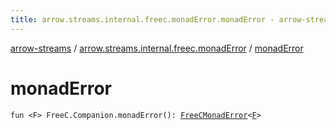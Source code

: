 ```yaml
---
title: arrow.streams.internal.freec.monadError.monadError - arrow-streams
---
```


[arrow-streams](../index.html) / [arrow.streams.internal.freec.monadError](index.html) / [monadError](./monad-error.html)

# monadError

`fun <F> FreeC.Companion.monadError(): `[`FreeCMonadError`](../arrow.streams.internal/-free-c-monad-error/index.html)`<`[`F`](monad-error.html#F)`>`